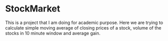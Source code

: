 # StockMarket
This is a project that I am doing for academic purpose. Here we are trying to calculate simple moving average of closing prices of a stock, volume of the stocks in 10 minute window and average gain.
